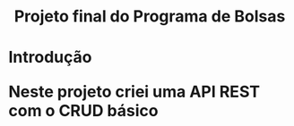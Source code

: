 <h1 align="center"> Projeto final do Programa de Bolsas <h1>
<p>Introdução<p>
<p>Neste projeto criei uma API REST com o CRUD básico<p>
